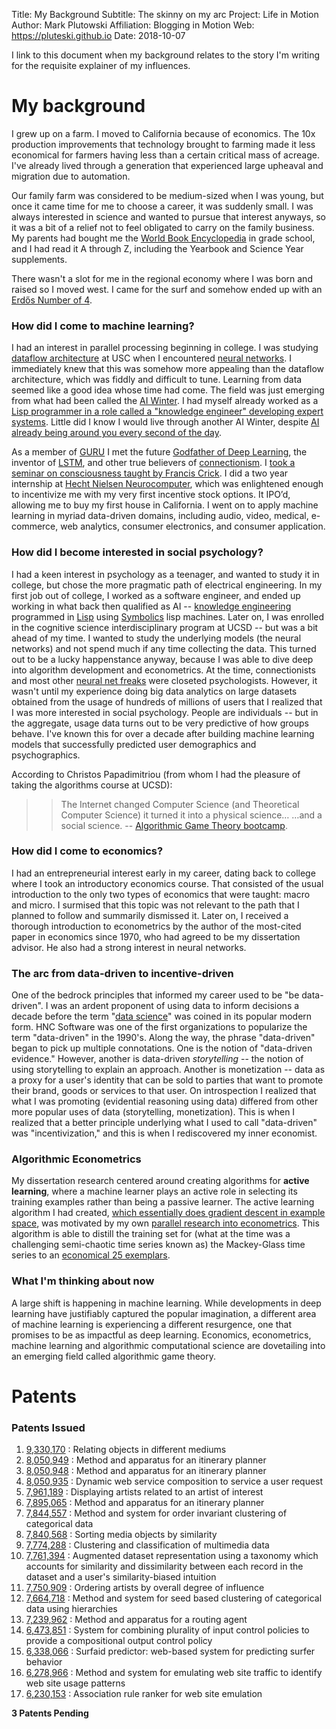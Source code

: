 Title:  My Background
Subtitle:    The skinny on my arc
Project:     Life in Motion
Author:      Mark Plutowski
Affiliation: Blogging in Motion
Web:         https://pluteski.github.io
Date:        2018-10-07

I link to this document when my background relates to the story I'm writing for the requisite explainer of my influences.

# My background 

I grew up on a farm. I moved to California because of economics. The 10x production improvements that technology brought to farming made it less economical for farmers having less than a certain critical mass of acreage.  I've already lived through a generation that experienced large upheaval and migration due to automation.

Our family farm was considered to be medium-sized when I was young, but once it came time for me to choose a career, it was suddenly small. I was always interested in science and wanted to pursue that interest anyways, so it was a bit of a relief not to feel obligated to carry on the family business.  My parents had bought me the [World Book Encyclopedia](https://www.worldbook.com/world-book-encyclopedia-2018) in grade school, and I had read it A through Z, including the Yearbook and Science Year supplements. 

There wasn't a slot for me in the regional economy where I was born and raised so I moved west.  I came for the surf and somehow ended up with an [Erdős Number of 4](http://mathworld.wolfram.com/ErdosNumber.html). 

### How did I come to machine learning?
I had an interest in parallel processing beginning in college. I was studying [dataflow architecture](https://en.wikipedia.org/wiki/Dataflow_architecture) at USC when I encountered [neural networks](https://en.wikipedia.org/wiki/Artificial_neural_network). I immediately knew that this was somehow more appealing than the dataflow architecture, which was fiddly and difficult to tune. Learning from data seemed like a good idea whose time had come. The field was just emerging from what had been called the [AI Winter](https://en.wikipedia.org/wiki/AI_winter). I had myself already worked as a [Lisp programmer in a role called a "knowledge engineer" developing expert systems](https://en.wikipedia.org/wiki/AI_winter#The_collapse_of_the_Lisp_machine_market_in_1987). Little did I know I would live through another AI Winter, despite [AI already being around you every second of the day](https://en.wikipedia.org/wiki/AI_winter#AI_behind_the_scenes).

As a member of [GURU](http://cseweb.ucsd.edu/groups/guru/index.html) I met the future [Godfather of Deep Learning](https://en.wikipedia.org/wiki/Geoffrey_Hinton), the inventor of [LSTM](https://en.wikipedia.org/wiki/Long_short-term_memory#History), and other true believers of [connectionism](https://en.wikipedia.org/wiki/Connectionism#Parallel_distributed_processing). I [took a seminar on consciousness taught by Francis Crick](https://biology.ucsd.edu/about/news/article_070303.html).  I did a two year internship at [Hecht Nielsen Neurocomputer](https://en.wikipedia.org/wiki/Robert_Hecht-Nielsen), which was enlightened enough to incentivize me with my very first incentive stock options. It IPO’d, allowing me to buy my first house in California.  I went on to apply machine learning in myriad data-driven domains, including audio, video, medical, e-commerce, web analytics, consumer electronics, and consumer application.

### How did I become interested in social psychology?
I had a keen interest in psychology as a teenager, and wanted to study it in college, but chose the more pragmatic path of electrical engineering. In my first job out of college, I worked as a software engineer, and ended up working in what back then qualified as AI -- [knowledge engineering](https://en.wikipedia.org/wiki/Knowledge_engineering) programmed in [Lisp](https://en.wikipedia.org/wiki/Lisp_Machine_Lisp) using [Symbolics](https://en.wikipedia.org/wiki/Symbolics#History) lisp machines. Later on, I was enrolled in the cognitive science interdisciplinary program at UCSD -- but was a bit ahead of my time. I wanted to study the underlying models (the neural networks) and not spend much if any time collecting the data. This turned out to be a lucky happenstance anyway, because I was able to dive deep into algorithm development and econometrics. At the time, connectionists and most other [neural net freaks](https://en.wikipedia.org/wiki/Connectionism#Neural_networks) were closeted psychologists. However, it wasn't until my experience doing big data analytics on large datasets obtained from the usage of hundreds of millions of users that I realized that I was more interested in social psychology. People are individuals -- but in the aggregate, usage data turns out to be very predictive of how groups behave. I've known this for over a decade after building machine learning models that successfully predicted user demographics and psychographics. 

According to Christos Papadimitriou (from whom I had the pleasure of taking the algorithms course at UCSD): 

>> The Internet changed Computer Science (and Theoretical Computer Science) it turned it into a physical science… …and a social science. -- [Algorithmic Game Theory bootcamp](https://slideplayer.com/slide/7704339/). 

### How did I come to economics?
I had an entrepreneurial interest early in my career, dating back to college where I took an introductory economics course. That consisted of the usual introduction to the only two types of economics that were taught: macro and micro.  I surmised that this topic was not relevant to the path that I planned to follow and summarily dismissed it. Later on, I received a thorough introduction to econometrics by the author of the most-cited paper in economics since 1970, who had agreed to be my dissertation advisor.  He also had a strong interest in neural networks. 

### The arc from data-driven to incentive-driven
One of the bedrock principles that informed my career used to be "be data-driven". I was an ardent proponent of using data to inform decisions a decade before the term "[data science](https://en.wikipedia.org/wiki/Data_science#History)" was coined in its popular modern form. HNC Software was one of the first organizations to popularize the term "data-driven" in the 1990's. Along the way, the phrase "data-driven" began to pick up multiple connotations.  One is the notion of "data-driven evidence."  However, another is data-driven _storytelling_ -- the notion of using storytelling to explain an approach.  Another is monetization -- data as a proxy for a user's identity that can be sold to parties that want to promote their brand, goods or services to that user.  On introspection I realized that what I was promoting (evidential reasoning using data) differed from other more popular uses of data (storytelling, monetization). This is when I realized that a better principle underlying what I used to call "data-driven" was "incentivization," and this is when I rediscovered my inner economist.  

### Algorithmic Econometrics
My dissertation research centered around creating algorithms for **active learning**, where a machine learner plays an active role in selecting its training examples rather than being a passive learner. The active learning algorithm I had created, [which essentially does gradient descent in example space](https://www.sciencedirect.com/science/article/pii/0893608095000992?via%3Dihub), was motivated by my own [parallel research into econometrics](http://papers.nips.cc/paper/762-cross-validation-estimates-imse). This algorithm is able to distill the training set for (what at the time was a challenging semi-chaotic time series known as) the Mackey-Glass time series to an [economical 25 exemplars](http://cseweb.ucsd.edu/~gary/pubs/pluto.nips92.pdf).

### What I'm thinking about now
A large shift is happening in machine learning. While developments in deep learning have justifiably captured the popular imagination, a different area of machine learning is experiencing a different resurgence, one that promises to be as impactful as deep learning. Economics, econometrics, machine learning and algorithmic computational science are dovetailing into an emerging field called algorithmic game theory.   


# Patents

### Patents Issued
1.   [9,330,170](http://patft.uspto.gov/netacgi/nph-Parser?Sect1=PTO2&Sect2=HITOFF&p=1&u=%2Fnetahtml%2FPTO%2Fsearch-bool.html&r=1&f=G&l=50&co1=AND&d=PTXT&s1=plutowski.INNM.&s2=mark.INNM.&OS=IN/plutowski+AND+IN/mark&RS=IN/plutowski+AND+IN/mark) :  Relating objects in different mediums
2.   [8,050,949](http://patft.uspto.gov/netacgi/nph-Parser?Sect1=PTO2&Sect2=HITOFF&p=1&u=%2Fnetahtml%2FPTO%2Fsearch-bool.html&r=2&f=G&l=50&co1=AND&d=PTXT&s1=plutowski.INNM.&s2=mark.INNM.&OS=IN/plutowski+AND+IN/mark&RS=IN/plutowski+AND+IN/mark) :  Method and apparatus for an itinerary planner
3.   [8,050,948](http://patft.uspto.gov/netacgi/nph-Parser?Sect1=PTO2&Sect2=HITOFF&p=1&u=%2Fnetahtml%2FPTO%2Fsearch-bool.html&r=3&f=G&l=50&co1=AND&d=PTXT&s1=plutowski.INNM.&s2=mark.INNM.&OS=IN/plutowski+AND+IN/mark&RS=IN/plutowski+AND+IN/mark) :  Method and apparatus for an itinerary planner
4.   [8,050,935](http://patft.uspto.gov/netacgi/nph-Parser?Sect1=PTO2&Sect2=HITOFF&p=1&u=%2Fnetahtml%2FPTO%2Fsearch-bool.html&r=4&f=G&l=50&co1=AND&d=PTXT&s1=plutowski.INNM.&s2=mark.INNM.&OS=IN/plutowski+AND+IN/mark&RS=IN/plutowski+AND+IN/mark) :  Dynamic web service composition to service a user request
5.   [7,961,189](http://patft.uspto.gov/netacgi/nph-Parser?Sect1=PTO2&Sect2=HITOFF&p=1&u=%2Fnetahtml%2FPTO%2Fsearch-bool.html&r=5&f=G&l=50&co1=AND&d=PTXT&s1=plutowski.INNM.&s2=mark.INNM.&OS=IN/plutowski+AND+IN/mark&RS=IN/plutowski+AND+IN/mark) :  Displaying artists related to an artist of interest
6.   [7,895,065](http://patft.uspto.gov/netacgi/nph-Parser?Sect1=PTO2&Sect2=HITOFF&p=1&u=%2Fnetahtml%2FPTO%2Fsearch-bool.html&r=6&f=G&l=50&co1=AND&d=PTXT&s1=plutowski.INNM.&s2=mark.INNM.&OS=IN/plutowski+AND+IN/mark&RS=IN/plutowski+AND+IN/mark) :  Method and apparatus for an itinerary planner
7.   [7,844,557](http://patft.uspto.gov/netacgi/nph-Parser?Sect1=PTO2&Sect2=HITOFF&p=1&u=%2Fnetahtml%2FPTO%2Fsearch-bool.html&r=7&f=G&l=50&co1=AND&d=PTXT&s1=plutowski.INNM.&s2=mark.INNM.&OS=IN/plutowski+AND+IN/mark&RS=IN/plutowski+AND+IN/mark) :  Method and system for order invariant clustering of categorical data
8.   [7,840,568](http://patft.uspto.gov/netacgi/nph-Parser?Sect1=PTO2&Sect2=HITOFF&p=1&u=%2Fnetahtml%2FPTO%2Fsearch-bool.html&r=8&f=G&l=50&co1=AND&d=PTXT&s1=plutowski.INNM.&s2=mark.INNM.&OS=IN/plutowski+AND+IN/mark&RS=IN/plutowski+AND+IN/mark) :  Sorting media objects by similarity
9.   [7,774,288](http://patft.uspto.gov/netacgi/nph-Parser?Sect1=PTO2&Sect2=HITOFF&p=1&u=%2Fnetahtml%2FPTO%2Fsearch-bool.html&r=9&f=G&l=50&co1=AND&d=PTXT&s1=plutowski.INNM.&s2=mark.INNM.&OS=IN/plutowski+AND+IN/mark&RS=IN/plutowski+AND+IN/mark) :  Clustering and classification of multimedia data
10.  [7,761,394](http://patft.uspto.gov/netacgi/nph-Parser?Sect1=PTO2&Sect2=HITOFF&p=1&u=%2Fnetahtml%2FPTO%2Fsearch-bool.html&r=10&f=G&l=50&co1=AND&d=PTXT&s1=plutowski.INNM.&s2=mark.INNM.&OS=IN/plutowski+AND+IN/mark&RS=IN/plutowski+AND+IN/mark) :  Augmented dataset representation using a taxonomy which accounts for similarity and dissimilarity between each record in the dataset and a user's similarity-biased intuition
11.  [7,750,909](http://patft.uspto.gov/netacgi/nph-Parser?Sect1=PTO2&Sect2=HITOFF&p=1&u=%2Fnetahtml%2FPTO%2Fsearch-bool.html&r=11&f=G&l=50&co1=AND&d=PTXT&s1=plutowski.INNM.&s2=mark.INNM.&OS=IN/plutowski+AND+IN/mark&RS=IN/plutowski+AND+IN/mark) :  Ordering artists by overall degree of influence
12.  [7,664,718](http://patft.uspto.gov/netacgi/nph-Parser?Sect1=PTO2&Sect2=HITOFF&p=1&u=%2Fnetahtml%2FPTO%2Fsearch-bool.html&r=12&f=G&l=50&co1=AND&d=PTXT&s1=plutowski.INNM.&s2=mark.INNM.&OS=IN/plutowski+AND+IN/mark&RS=IN/plutowski+AND+IN/mark) :  Method and system for seed based clustering of categorical data using hierarchies
13.  [7,239,962](http://patft.uspto.gov/netacgi/nph-Parser?Sect1=PTO2&Sect2=HITOFF&p=1&u=%2Fnetahtml%2FPTO%2Fsearch-bool.html&r=13&f=G&l=50&co1=AND&d=PTXT&s1=plutowski.INNM.&s2=mark.INNM.&OS=IN/plutowski+AND+IN/mark&RS=IN/plutowski+AND+IN/mark) :  Method and apparatus for a routing agent
14.  [6,473,851](http://patft.uspto.gov/netacgi/nph-Parser?Sect1=PTO2&Sect2=HITOFF&p=1&u=%2Fnetahtml%2FPTO%2Fsearch-bool.html&r=14&f=G&l=50&co1=AND&d=PTXT&s1=plutowski.INNM.&s2=mark.INNM.&OS=IN/plutowski+AND+IN/mark&RS=IN/plutowski+AND+IN/mark) :  System for combining plurality of input control policies to provide a compositional output control policy
15.  [6,338,066](http://patft.uspto.gov/netacgi/nph-Parser?Sect1=PTO2&Sect2=HITOFF&p=1&u=%2Fnetahtml%2FPTO%2Fsearch-bool.html&r=15&f=G&l=50&co1=AND&d=PTXT&s1=plutowski.INNM.&s2=mark.INNM.&OS=IN/plutowski+AND+IN/mark&RS=IN/plutowski+AND+IN/mark) :  Surfaid predictor: web-based system for predicting surfer behavior
16.  [6,278,966](http://patft.uspto.gov/netacgi/nph-Parser?Sect1=PTO2&Sect2=HITOFF&p=1&u=%2Fnetahtml%2FPTO%2Fsearch-bool.html&r=16&f=G&l=50&co1=AND&d=PTXT&s1=plutowski.INNM.&s2=mark.INNM.&OS=IN/plutowski+AND+IN/mark&RS=IN/plutowski+AND+IN/mark) :  Method and system for emulating web site traffic to identify web site usage patterns
17.  [6,230,153](http://patft.uspto.gov/netacgi/nph-Parser?Sect1=PTO2&Sect2=HITOFF&p=1&u=%2Fnetahtml%2FPTO%2Fsearch-bool.html&r=17&f=G&l=50&co1=AND&d=PTXT&s1=plutowski.INNM.&s2=mark.INNM.&OS=IN/plutowski+AND+IN/mark&RS=IN/plutowski+AND+IN/mark) :  Association rule ranker for web site emulation

**3 Patents Pending**

